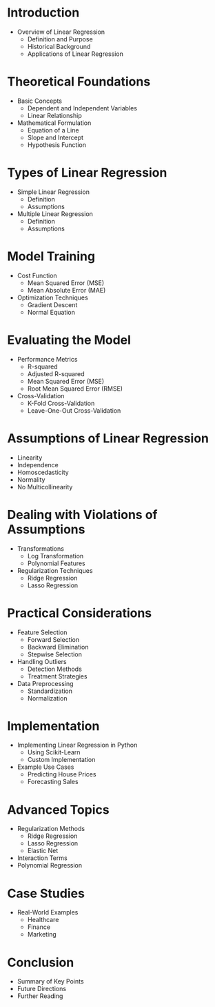 # Introduction
- Overview of Linear Regression
  - Definition and Purpose
  - Historical Background
  - Applications of Linear Regression

# Theoretical Foundations
- Basic Concepts
  - Dependent and Independent Variables
  - Linear Relationship
- Mathematical Formulation
  - Equation of a Line
  - Slope and Intercept
  - Hypothesis Function

# Types of Linear Regression
- Simple Linear Regression
  - Definition
  - Assumptions
- Multiple Linear Regression
  - Definition
  - Assumptions

# Model Training
- Cost Function
  - Mean Squared Error (MSE)
  - Mean Absolute Error (MAE)
- Optimization Techniques
  - Gradient Descent
  - Normal Equation

# Evaluating the Model
- Performance Metrics
  - R-squared
  - Adjusted R-squared
  - Mean Squared Error (MSE)
  - Root Mean Squared Error (RMSE)
- Cross-Validation
  - K-Fold Cross-Validation
  - Leave-One-Out Cross-Validation

# Assumptions of Linear Regression
- Linearity
- Independence
- Homoscedasticity
- Normality
- No Multicollinearity

# Dealing with Violations of Assumptions
- Transformations
  - Log Transformation
  - Polynomial Features
- Regularization Techniques
  - Ridge Regression
  - Lasso Regression

# Practical Considerations
- Feature Selection
  - Forward Selection
  - Backward Elimination
  - Stepwise Selection
- Handling Outliers
  - Detection Methods
  - Treatment Strategies
- Data Preprocessing
  - Standardization
  - Normalization

# Implementation
- Implementing Linear Regression in Python
  - Using Scikit-Learn
  - Custom Implementation
- Example Use Cases
  - Predicting House Prices
  - Forecasting Sales

# Advanced Topics
- Regularization Methods
  - Ridge Regression
  - Lasso Regression
  - Elastic Net
- Interaction Terms
- Polynomial Regression

# Case Studies
- Real-World Examples
  - Healthcare
  - Finance
  - Marketing

# Conclusion
- Summary of Key Points
- Future Directions
- Further Reading
